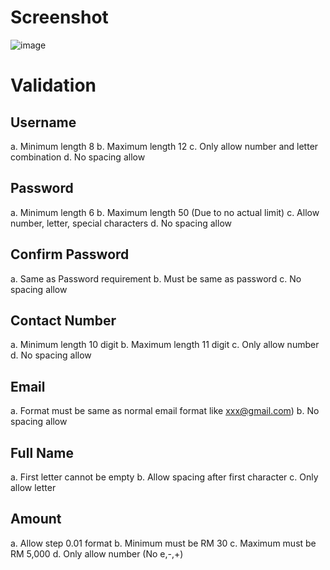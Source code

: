 # Screenshot
![image](https://user-images.githubusercontent.com/52247950/121663348-e8a7f480-cad8-11eb-99da-ba68aba8a551.png)

# Validation
## Username
a.  Minimum length 8
b.  Maximum length 12
c.  Only allow number and letter combination
d.  No spacing allow

## Password
a.  Minimum length 6
b.  Maximum length 50 (Due to no actual limit)
c.  Allow number, letter, special characters
d.  No spacing allow

## Confirm Password
a.  Same as Password requirement
b.  Must be same as password
c.  No spacing allow

## Contact Number
a.  Minimum length 10 digit
b.  Maximum length 11 digit
c.  Only allow number
d.  No spacing allow

## Email 
a.  Format must be same as normal email format like xxx@gmail.com)
b.  No spacing allow

## Full Name
a.  First letter cannot be empty
b.  Allow spacing after first character
c.  Only allow letter

## Amount
a.  Allow step 0.01 format
b.  Minimum must be RM 30
c.  Maximum must be RM 5,000
d.  Only allow number (No e,-,+)
